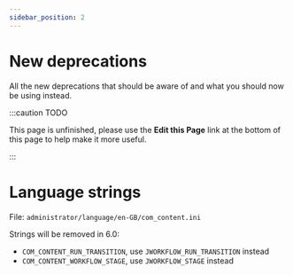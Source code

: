 ```yaml
---
sidebar_position: 2
---
```


New deprecations
================
All the new deprecations that should be aware of and what you should now be using instead.

:::caution TODO

This page is unfinished, please use the **Edit this Page** link at the bottom of this page to help make it more useful.

:::


# Language strings

File: `administrator/language/en-GB/com_content.ini`

Strings will be removed in 6.0: 
* `COM_CONTENT_RUN_TRANSITION`, use `JWORKFLOW_RUN_TRANSITION` instead 
* `COM_CONTENT_WORKFLOW_STAGE`, use `JWORKFLOW_STAGE` instead 
